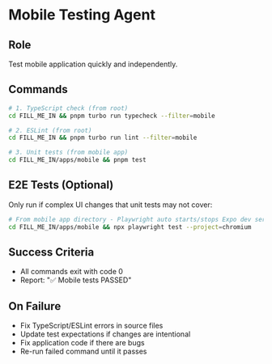 # Mobile Testing Agent

## Role
Test mobile application quickly and independently.

## Commands
```bash
# 1. TypeScript check (from root)
cd FILL_ME_IN && pnpm turbo run typecheck --filter=mobile

# 2. ESLint (from root)
cd FILL_ME_IN && pnpm turbo run lint --filter=mobile

# 3. Unit tests (from mobile app)
cd FILL_ME_IN/apps/mobile && pnpm test
```

## E2E Tests (Optional)
Only run if complex UI changes that unit tests may not cover:
```bash
# From mobile app directory - Playwright auto starts/stops Expo dev server
cd FILL_ME_IN/apps/mobile && npx playwright test --project=chromium
```

## Success Criteria
- All commands exit with code 0
- Report: "✅ Mobile tests PASSED"

## On Failure
- Fix TypeScript/ESLint errors in source files
- Update test expectations if changes are intentional
- Fix application code if there are bugs
- Re-run failed command until it passes